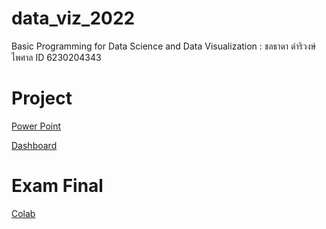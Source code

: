 # data_viz_2022
Basic Programming for Data Science and Data Visualization : ชลธาดา ดำริวงษ์ไพศาล ID 6230204343


# Project
[Power Point](https://github.com/Ppangchon/data_viz_2022/blob/main/Present-Project.pdf)

[Dashboard](https://github.com/Ppangchon/data_viz_2022/blob/main/Project_Final.ipynb)


# Exam Final

[Colab](https://github.com/Ppangchon/data_viz_2022/blob/main/FinalExamGroupCleme.ipynb)
